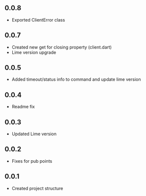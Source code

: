 ## 0.0.8

* Exported ClientError class

## 0.0.7

* Created new get for closing property (client.dart)
* Lime version upgrade

## 0.0.5

* Added timeout/status info to command and update lime version

## 0.0.4

* Readme fix

## 0.0.3

* Updated Lime version

## 0.0.2

* Fixes for pub points

## 0.0.1

* Created project structure
